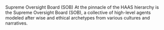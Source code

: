 Supreme Oversight Board (SOB)
At the pinnacle of the HAAS hierarchy is the Supreme Oversight Board (SOB), a collective of high-level agents modeled after wise and ethical archetypes from various cultures and narratives.
